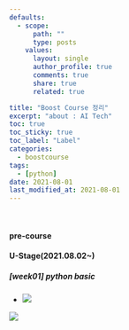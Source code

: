 ```yaml
---
defaults:
  - scope:
      path: ""
      type: posts
    values:
      layout: single
      author_profile: true
      comments: true
      share: true
      related: true

title: "Boost Course 정리"
excerpt: "about : AI Tech"
toc: true
toc_sticky: true
toc_label: "Label"
categories:
  - boostcourse
tags:
  - [python]
date: 2021-08-01
last_modified_at: 2021-08-01
---
```

<br>

#### **pre-course**

#### **U-Stage(2021.08.02~)**
##### [week01] python basic
  - <a href="https://hongsusoo.github.io/py_grammar/grammar01/"><img src="https://img.shields.io/badge/-Day01-red"/></a>


<a href="URL" target="_blank"><img src="https://img.shields.io/badge/-Day05-blue"/></a>

<!-- red orange yellow green blue -->
<!-- https://shields.io/ -->
